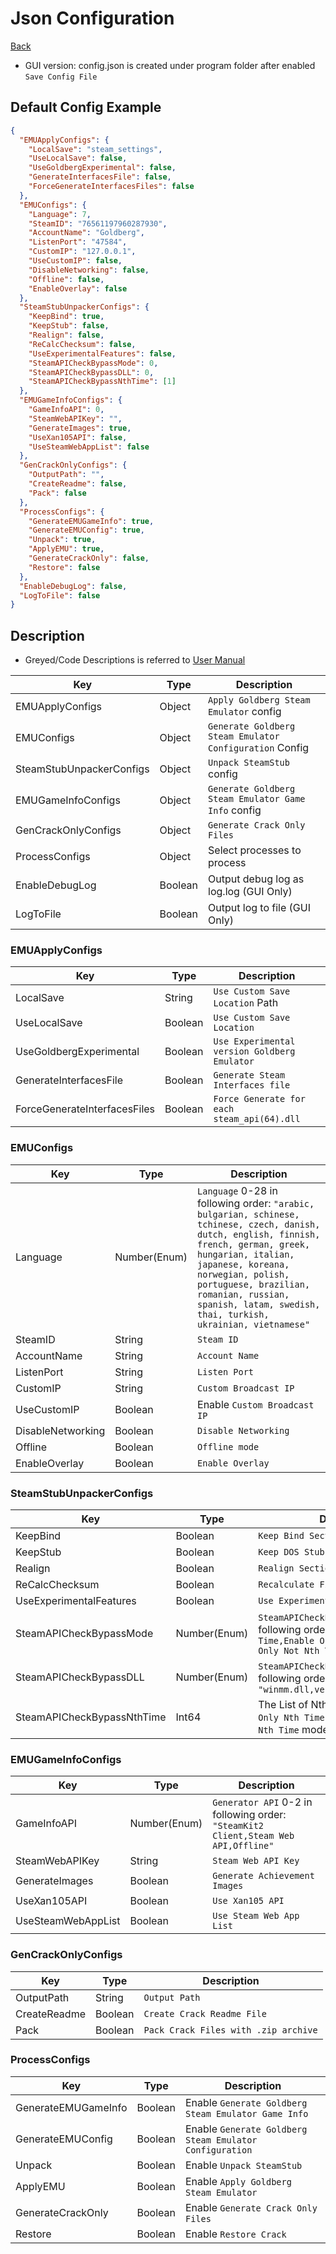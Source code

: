 # Json Configuration

<a href="/docs/" class="btn btn-primary">Back</a>

* GUI version: config.json is created under program folder after enabled `Save Config File`

## Default Config Example

```json
{
  "EMUApplyConfigs": {
    "LocalSave": "steam_settings",
    "UseLocalSave": false,
    "UseGoldbergExperimental": false,
    "GenerateInterfacesFile": false,
    "ForceGenerateInterfacesFiles": false
  },
  "EMUConfigs": {
    "Language": 7,
    "SteamID": "76561197960287930",
    "AccountName": "Goldberg",
    "ListenPort": "47584",
    "CustomIP": "127.0.0.1",
    "UseCustomIP": false,
    "DisableNetworking": false,
    "Offline": false,
    "EnableOverlay": false
  },
  "SteamStubUnpackerConfigs": {
    "KeepBind": true,
    "KeepStub": false,
    "Realign": false,
    "ReCalcChecksum": false,
    "UseExperimentalFeatures": false,
    "SteamAPICheckBypassMode": 0,
    "SteamAPICheckBypassDLL": 0,
    "SteamAPICheckBypassNthTime": [1]
  },
  "EMUGameInfoConfigs": {
    "GameInfoAPI": 0,
    "SteamWebAPIKey": "",
    "GenerateImages": true,
    "UseXan105API": false,
    "UseSteamWebAppList": false
  },
  "GenCrackOnlyConfigs": {
    "OutputPath": "",
    "CreateReadme": false,
    "Pack": false
  },
  "ProcessConfigs": {
    "GenerateEMUGameInfo": true,
    "GenerateEMUConfig": true,
    "Unpack": true,
    "ApplyEMU": true,
    "GenerateCrackOnly": false,
    "Restore": false
  },
  "EnableDebugLog": false,
  "LogToFile": false
}
```

## Description

* Greyed/Code Descriptions is referred to [User Manual](https://github.com/SteamAutoCracks/Steam-auto-crack/wiki/User-Manual)

Key            | Type           | Description
-------------- | -------------- | --------------
EMUApplyConfigs          | Object  | `Apply Goldberg Steam Emulator` config
EMUConfigs               | Object  | `Generate Goldberg Steam Emulator Configuration` Config
SteamStubUnpackerConfigs | Object  | `Unpack SteamStub` config
EMUGameInfoConfigs       | Object  | `Generate Goldberg Steam Emulator Game Info` config
GenCrackOnlyConfigs      | Object  | `Generate Crack Only Files`
ProcessConfigs           | Object  | Select processes to process
EnableDebugLog           | Boolean | Output debug log as log.log (GUI Only)
LogToFile                | Boolean | Output log to file (GUI Only)

### EMUApplyConfigs

Key            | Type           | Description
-------------- | -------------- | --------------
LocalSave          | String  | `Use Custom Save Location` Path
UseLocalSave               | Boolean  | `Use Custom Save Location`
UseGoldbergExperimental | Boolean  | `Use Experimental version Goldberg Emulator`
GenerateInterfacesFile       | Boolean  | `Generate Steam Interfaces file`
ForceGenerateInterfacesFiles      | Boolean  | `Force Generate for each steam_api(64).dll`

### EMUConfigs

Key            | Type           | Description
-------------- | -------------- | --------------
Language          | Number(Enum)| `Language` 0-28 in following order: `"arabic, bulgarian, schinese, tchinese, czech, danish, dutch, english, finnish, french, german, greek, hungarian, italian, japanese, koreana, norwegian, polish, portuguese, brazilian, romanian, russian, spanish, latam, swedish, thai, turkish, ukrainian, vietnamese"`
SteamID              | String   | `Steam ID`
AccountName | String   | `Account Name`
ListenPort       | String   | `Listen Port`
CustomIP     | String   | `Custom Broadcast IP`
UseCustomIP| Boolean| Enable `Custom Broadcast IP`
DisableNetworking|Boolean| `Disable Networking`
Offline|Boolean| `Offline mode`
EnableOverlay|Boolean| `Enable Overlay`

### SteamStubUnpackerConfigs

Key            | Type           | Description
-------------- | -------------- | --------------
KeepBind|Boolean| `Keep Bind Section`
KeepStub|Boolean| `Keep DOS Stub Data`
Realign|Boolean| `Realign Sections`
ReCalcChecksum|Boolean| `Recalculate File Checksum`
UseExperimentalFeatures|Boolean| `Use Experimental Features`
SteamAPICheckBypassMode|Number(Enum)| `SteamAPICheckBypass Mode` 0-3 in following order: `"Disabled,Enable All Time,Enable Only Nth Time,Enable Only Not Nth Time"`
SteamAPICheckBypassDLL|Number(Enum)| `SteamAPICheckBypass DLL` 0-2 in following order: `"winmm.dll,version.dll,winhttp.dll"`
SteamAPICheckBypassNthTime|Int64| The List of Nth Time when use `Enable Only Nth Time` and `Enable Only Not Nth Time` mode.


### EMUGameInfoConfigs

Key            | Type           | Description
-------------- | -------------- | --------------
GameInfoAPI|Number(Enum)| `Generator API` 0-2 in following order: `"SteamKit2 Client,Steam Web API,Offline"`
SteamWebAPIKey|String| `Steam Web API Key`
GenerateImages|Boolean| `Generate Achievement Images`
UseXan105API|Boolean| `Use Xan105 API`
UseSteamWebAppList|Boolean| `Use Steam Web App List`

### GenCrackOnlyConfigs

Key            | Type           | Description
-------------- | -------------- | --------------
OutputPath|String| `Output Path`
CreateReadme|Boolean| `Create Crack Readme File`
Pack|Boolean| `Pack Crack Files with .zip archive`

### ProcessConfigs

Key            | Type           | Description
-------------- | -------------- | --------------
GenerateEMUGameInfo|Boolean| Enable `Generate Goldberg Steam Emulator Game Info`
GenerateEMUConfig|Boolean| Enable `Generate Goldberg Steam Emulator Configuration`
Unpack|Boolean| Enable `Unpack SteamStub`
ApplyEMU|Boolean| Enable `Apply Goldberg Steam Emulator`
GenerateCrackOnly|Boolean| Enable `Generate Crack Only Files`
Restore|Boolean| Enable `Restore Crack`